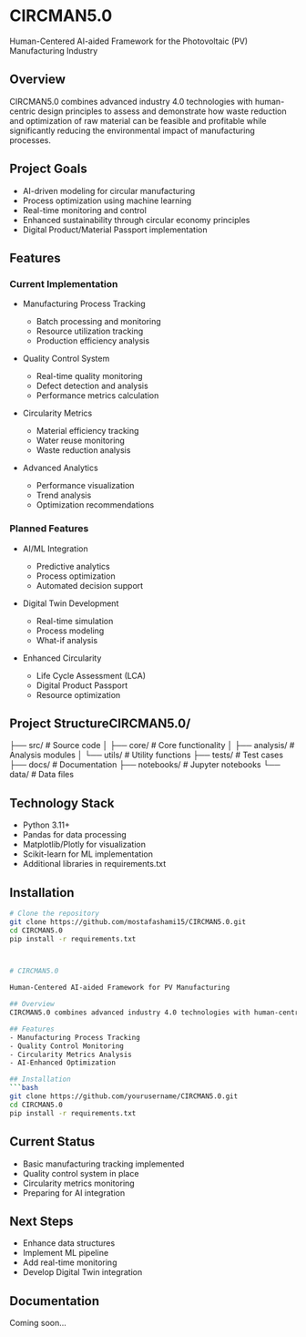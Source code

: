 # CIRCMAN5.0

Human-Centered AI-aided Framework for the Photovoltaic (PV) Manufacturing Industry

## Overview
CIRCMAN5.0 combines advanced industry 4.0 technologies with human-centric design principles to assess and demonstrate how waste reduction and optimization of raw material can be feasible and profitable while significantly reducing the environmental impact of manufacturing processes.

## Project Goals
- AI-driven modeling for circular manufacturing
- Process optimization using machine learning
- Real-time monitoring and control
- Enhanced sustainability through circular economy principles
- Digital Product/Material Passport implementation

## Features

### Current Implementation
- Manufacturing Process Tracking
  * Batch processing and monitoring
  * Resource utilization tracking
  * Production efficiency analysis
  
- Quality Control System
  * Real-time quality monitoring
  * Defect detection and analysis
  * Performance metrics calculation
  
- Circularity Metrics
  * Material efficiency tracking
  * Water reuse monitoring
  * Waste reduction analysis
  
- Advanced Analytics
  * Performance visualization
  * Trend analysis
  * Optimization recommendations

### Planned Features
- AI/ML Integration
  * Predictive analytics
  * Process optimization
  * Automated decision support
  
- Digital Twin Development
  * Real-time simulation
  * Process modeling
  * What-if analysis
  
- Enhanced Circularity
  * Life Cycle Assessment (LCA)
  * Digital Product Passport
  * Resource optimization

## Project StructureCIRCMAN5.0/
├── src/              # Source code
│   ├── core/         # Core functionality
│   ├── analysis/     # Analysis modules
│   └── utils/        # Utility functions
├── tests/            # Test cases
├── docs/             # Documentation
├── notebooks/        # Jupyter notebooks
└── data/            # Data files
## Technology Stack
- Python 3.11+
- Pandas for data processing
- Matplotlib/Plotly for visualization
- Scikit-learn for ML implementation
- Additional libraries in requirements.txt

## Installation
```bash
# Clone the repository
git clone https://github.com/mostafashami15/CIRCMAN5.0.git
cd CIRCMAN5.0
pip install -r requirements.txt



# CIRCMAN5.0

Human-Centered AI-aided Framework for PV Manufacturing

## Overview
CIRCMAN5.0 combines advanced industry 4.0 technologies with human-centric design principles to assess and demonstrate how waste reduction and optimization of raw material can be feasible and profitable while significantly reducing the environmental impact of manufacturing processes.

## Features
- Manufacturing Process Tracking
- Quality Control Monitoring
- Circularity Metrics Analysis
- AI-Enhanced Optimization

## Installation
```bash
git clone https://github.com/yourusername/CIRCMAN5.0.git
cd CIRCMAN5.0
pip install -r requirements.txt
```

## Current Status
- Basic manufacturing tracking implemented
- Quality control system in place
- Circularity metrics monitoring
- Preparing for AI integration

## Next Steps
- Enhance data structures
- Implement ML pipeline
- Add real-time monitoring
- Develop Digital Twin integration

## Documentation
Coming soon...

